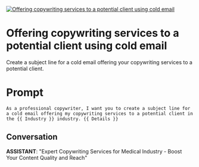 
[![ Offering copywriting services to a potential client using cold email](https://flow-prompt-covers.s3.us-west-1.amazonaws.com/icon/minimalist/mini_11.png)]()
#  Offering copywriting services to a potential client using cold email 
Create a subject line for a cold email offering your copywriting services to a potential client.



# Prompt

```
As a professional copywriter, I want you to create a subject line for a cold email offering my copywriting services to a potential client in the {{ Industry }} industry. {{ Details }}

```

## Conversation

**ASSISTANT**: "Expert Copywriting Services for Medical Industry - Boost Your Content Quality and Reach"


